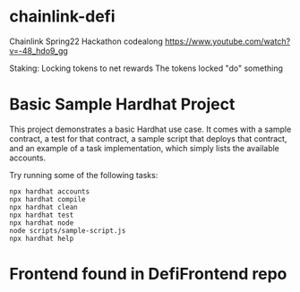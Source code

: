 # chainlink-defi
 Chainlink Spring22 Hackathon codealong
 https://www.youtube.com/watch?v=-48_hdo9_gg

 Staking: Locking tokens to net rewards
 The tokens locked "do" something
# Basic Sample Hardhat Project

This project demonstrates a basic Hardhat use case. It comes with a sample contract, a test for that contract, a sample script that deploys that contract, and an example of a task implementation, which simply lists the available accounts.

Try running some of the following tasks:

```shell
npx hardhat accounts
npx hardhat compile
npx hardhat clean
npx hardhat test
npx hardhat node
node scripts/sample-script.js
npx hardhat help
```

# Frontend found in DefiFrontend repo

